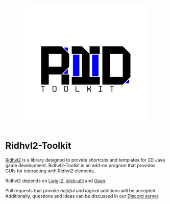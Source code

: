 <p align="center">
  <img src="https://github.com/osreboot/Ridhvl2-Toolkit/blob/master/res/RIDHVL2_TK.png" width="384" height="384" alt="Ridhvl2">
</p>

# Ridhvl2-Toolkit
[Ridhvl2](https://github.com/osreboot/Ridhvl2) is a library designed to provide shortcuts and templates for 2D Java game development. Ridhvl2-Toolkit is an add-on program that provides GUIs for interacting with Ridhvl2 elements.

Ridhvl2 depends on [Lwjgl 2](http://legacy.lwjgl.org/), [slick-util](http://slick.ninjacave.com/) and [Gson](https://github.com/google/gson).

Pull requests that provide *helpful* and *logical* additions will be accepted. Additionally, questions and ideas can be discussed in our [Discord server](https://discord.gg/E8GTCNH).
